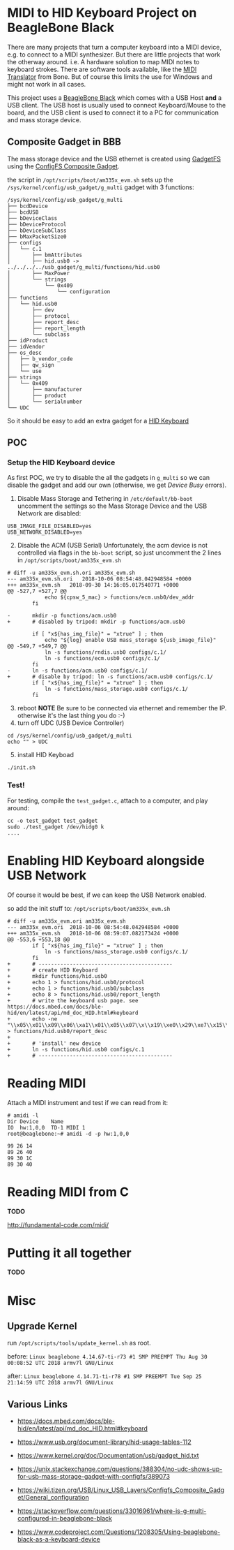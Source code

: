 MIDI to HID Keyboard Project on BeagleBone Black
================================================

There are many projects that turn a computer keyboard into a MIDI device, e.g. to connect to a MIDI synthesizer.
But there are little projects that work the otherway around. i.e. A hardware solution to map MIDI notes to keyboard strokes. There are software tools available, like the [MIDI Translator](https://www.bome.com/products/mtclassic) from Bone. But of course this limits the use for Windows and might not work in all cases.

This project uses a [BeagleBone Black](https://beagleboard.org/black) which comes with a USB Host **and** a USB client.
The USB host is usually used to connect Keyboard/Mouse to the board, and the USB client is used to connect it to a PC for communication and mass storage device.

Composite Gadget in BBB
------------------------
The mass storage device and the USB ethernet is created using  [GadgetFS](http://www.linux-usb.org/gadget/) using the
[ConfigFS Composite Gadget](https://wiki.tizen.org/USB/Linux_USB_Layers/Configfs_Composite_Gadget).

the script in `/opt/scripts/boot/am335x_evm.sh` sets up the `/sys/kernel/config/usb_gadget/g_multi` gadget with 3 functions:

```
/sys/kernel/config/usb_gadget/g_multi
├── bcdDevice
├── bcdUSB
├── bDeviceClass
├── bDeviceProtocol
├── bDeviceSubClass
├── bMaxPacketSize0
├── configs
│   └── c.1
│       ├── bmAttributes
│       ├── hid.usb0 -> ../../../../usb_gadget/g_multi/functions/hid.usb0
│       ├── MaxPower
│       └── strings
│           └── 0x409
│               └── configuration
├── functions
│   └── hid.usb0
│       ├── dev
│       ├── protocol
│       ├── report_desc
│       ├── report_length
│       └── subclass
├── idProduct
├── idVendor
├── os_desc
│   ├── b_vendor_code
│   ├── qw_sign
│   └── use
├── strings
│   └── 0x409
│       ├── manufacturer
│       ├── product
│       └── serialnumber
└── UDC
```

So it should be easy to add an extra gadget for a [HID Keyboard](https://wiki.tizen.org/USB/Linux_USB_Layers/Configfs_Composite_Gadget/Usage_eq._to_g_hid.ko)

POC
---

### Setup the HID Keyboard device
As first POC, we try to disable the all the gadgets in `g_multi` so we can disable the gadget and add our own (otherwise, we get _Device Busy_ errors).

1. Disable Mass Storage and Tethering
in `/etc/default/bb-boot` uncomment the settings so the Mass Storage Device and the USB Network are disabled:
```env
USB_IMAGE_FILE_DISABLED=yes
USB_NETWORK_DISABLED=yes
```
2. Disable the ACM (USB Serial)
Unfortunately, the acm device is not controlled via flags in the `bb-boot` script, so just uncomment the 2
lines in `/opt/scripts/boot/am335x_evm.sh`
```
# diff -u am335x_evm.sh.ori am335x_evm.sh
--- am335x_evm.sh.ori	2018-10-06 08:54:48.042948584 +0000
+++ am335x_evm.sh	2018-09-30 14:16:05.017540771 +0000
@@ -527,7 +527,7 @@
 			echo ${cpsw_5_mac} > functions/ecm.usb0/dev_addr
 		fi
 
-		mkdir -p functions/acm.usb0
+		# disabled by tripod: mkdir -p functions/acm.usb0
 
 		if [ "x${has_img_file}" = "xtrue" ] ; then
 			echo "${log} enable USB mass_storage ${usb_image_file}"
@@ -549,7 +549,7 @@
 			ln -s functions/rndis.usb0 configs/c.1/
 			ln -s functions/ecm.usb0 configs/c.1/
 		fi
-		ln -s functions/acm.usb0 configs/c.1/
+		# disable by tripod: ln -s functions/acm.usb0 configs/c.1/
 		if [ "x${has_img_file}" = "xtrue" ] ; then
 			ln -s functions/mass_storage.usb0 configs/c.1/
 		fi
```
3. reboot
**NOTE** Be sure to be connected via ethernet and remember the IP. otherwise it's the last thing you do :-)
4. turn off UDC (USB Device Controller)
```
cd /sys/kernel/config/usb_gadget/g_multi
echo "" > UDC
```
5. install HID Keyboad
```
./init.sh
```

### Test!

For testing, compile the `test_gadget.c`, attach to a computer, and play around:

```
cc -o test_gadget test_gadget
sudo ./test_gadget /dev/hidg0 k
....
```

Enabling HID Keyboard alongside USB Network
===========================================

Of course it would be best, if we can keep the USB Network enabled.

so add the init stuff to: `/opt/scripts/boot/am335x_evm.sh`
```
# diff -u am335x_evm.ori am335x_evm.sh 
--- am335x_evm.ori	2018-10-06 08:54:48.042948584 +0000
+++ am335x_evm.sh	2018-10-06 08:59:07.082173424 +0000
@@ -553,6 +553,18 @@
 		if [ "x${has_img_file}" = "xtrue" ] ; then
 			ln -s functions/mass_storage.usb0 configs/c.1/
 		fi
+		# -------------------------------------------
+		# create HID Keyboard
+		mkdir functions/hid.usb0
+		echo 1 > functions/hid.usb0/protocol
+		echo 1 > functions/hid.usb0/subclass
+		echo 8 > functions/hid.usb0/report_length
+		# write the keyboard usb page. see https://docs.mbed.com/docs/ble-hid/en/latest/api/md_doc_HID.html#keyboard
+		echo -ne "\\x05\\x01\\x09\\x06\\xa1\\x01\\x05\\x07\\x\\x19\\xe0\\x29\\xe7\\x15\\x00\\x25\\x01\\x75\\x01\\x95\\x08\\x81\\x02\\x95\\x01\\x\\x75\\x08\\x81\\x03\\x95\\x05\\x75\\x01\\x05\\x08\\x19\\x01\\x29\\x05\\x91\\x02\\x\\x95\\x01\\x75\\x03\\x91\\x03\\x95\\x06\\x75\\x08\\x15\\x00\\x25\\x65\\x05\\x07\\x19\\x00\\x29\\x65\\x81\\x00\\xc0" > functions/hid.usb0/report_desc
+
+		# 'install' new device
+		ln -s functions/hid.usb0 configs/c.1
+		# -------------------------------------------
```

Reading MIDI
============

Attach a MIDI instrument and test if we can read from it:

```
# amidi -l
Dir Device    Name
IO  hw:1,0,0  TD-1 MIDI 1
root@beaglebone:~# amidi -d -p hw:1,0,0

99 26 14
89 26 40
99 30 1C
89 30 40
```

Reading MIDI from C
=====================

**TODO**

http://fundamental-code.com/midi/

Putting it all together
=======================

**TODO**

Misc
====

Upgrade Kernel
--------------

run `/opt/scripts/tools/update_kernel.sh` as root.

before:
`Linux beaglebone 4.14.67-ti-r73 #1 SMP PREEMPT Thu Aug 30 00:08:52 UTC 2018 armv7l GNU/Linux`

after:
`Linux beaglebone 4.14.71-ti-r78 #1 SMP PREEMPT Tue Sep 25 21:14:59 UTC 2018 armv7l GNU/Linux`


Various Links
-------------
- https://docs.mbed.com/docs/ble-hid/en/latest/api/md_doc_HID.html#keyboard
- https://www.usb.org/document-library/hid-usage-tables-112
- https://www.kernel.org/doc/Documentation/usb/gadget_hid.txt

- https://unix.stackexchange.com/questions/388304/no-udc-shows-up-for-usb-mass-storage-gadget-with-configfs/389073
- https://wiki.tizen.org/USB/Linux_USB_Layers/Configfs_Composite_Gadget/General_configuration
- https://stackoverflow.com/questions/33016961/where-is-g-multi-configured-in-beaglebone-black
- https://www.codeproject.com/Questions/1208305/Using-beaglebone-black-as-a-keyboard-device
